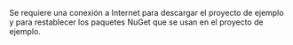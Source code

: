 Se requiere una conexión a Internet para descargar el proyecto de ejemplo y para restablecer los paquetes NuGet que se usan en el proyecto de ejemplo.